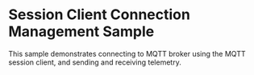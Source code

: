 # Session Client Connection Management Sample

This sample demonstrates connecting to MQTT broker using the MQTT session client, and sending and receiving telemetry.

